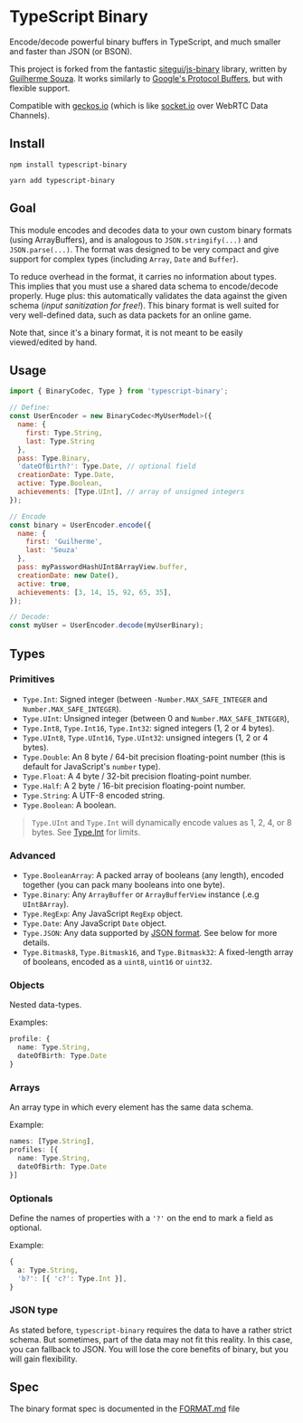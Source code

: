 # TypeScript Binary

Encode/decode powerful binary buffers in TypeScript, and much smaller and faster than JSON (or BSON).

This project is forked from the fantastic [sitegui/js-binary](https://github.com/sitegui/js-binary) library, written by [Guilherme Souza](https://github.com/sitegui). It works similarly to [Google's Protocol Buffers](https://protobuf.dev/), but with flexible support.

Compatible with [geckos.io](https://github.com/geckosio/geckos.io) (which is like [socket.io](https://github.com/socketio/socket.io) over WebRTC Data Channels).

## Install
`npm install typescript-binary`

`yarn add typescript-binary`


## Goal

This module encodes and decodes data to your own custom binary formats (using ArrayBuffers), and is analogous to `JSON.stringify(...)` and `JSON.parse(...)`. The format was designed to be very compact and give support for complex types (including `Array`, `Date` and `Buffer`).

To reduce overhead in the format, it carries no information about types. This implies that you must use a shared data schema to encode/decode properly. Huge plus: this automatically validates the data against the given schema (*input sanitization for free!*). This binary format is well suited for very well-defined data, such as data packets for an online game.

Note that, since it's a binary format, it is not meant to be easily viewed/edited by hand.

## Usage
```js
import { BinaryCodec, Type } from 'typescript-binary';

// Define:
const UserEncoder = new BinaryCodec<MyUserModel>({
  name: {
    first: Type.String,
    last: Type.String
  },
  pass: Type.Binary,
  'dateOfBirth?': Type.Date, // optional field
  creationDate: Type.Date,
  active: Type.Boolean,
  achievements: [Type.UInt], // array of unsigned integers
});

// Encode
const binary = UserEncoder.encode({
  name: {
    first: 'Guilherme',
    last: 'Souza'
  },
  pass: myPasswordHashUInt8ArrayView.buffer,
  creationDate: new Date(),
  active: true,
  achievements: [3, 14, 15, 92, 65, 35],
});

// Decode:
const myUser = UserEncoder.decode(myUserBinary);
```

## Types

### Primitives
* `Type.Int`: Signed integer (between `-Number.MAX_SAFE_INTEGER` and `Number.MAX_SAFE_INTEGER`).
* `Type.UInt`: Unsigned integer (between 0 and `Number.MAX_SAFE_INTEGER`),
* `Type.Int8`, `Type.Int16`, `Type.Int32`: signed integers (1, 2 or 4 bytes).
* `Type.UInt8`, `Type.UInt16`, `Type.UInt32`: unsigned integers (1, 2 or 4 bytes).
* `Type.Double`: An 8 byte / 64-bit precision floating-point number (this is default for JavaScript's `number` type).
* `Type.Float`: A 4 byte / 32-bit precision floating-point number.
* `Type.Half`: A 2 byte / 16-bit precision floating-point number.
* `Type.String`: A UTF-8 encoded string.
* `Type.Boolean`: A boolean.

> `Type.UInt` and `Type.Int` will dynamically encode values as 1, 2, 4, or 8 bytes. See [Type.Int](https://github.com/reececomo/typescript-binary/blob/main/src/lib/Type.ts) for limits.

### Advanced
* `Type.BooleanArray`: A packed array of booleans (any length), encoded together (you can pack many booleans into one byte).
* `Type.Binary`: Any `ArrayBuffer` or `ArrayBufferView` instance (.e.g `UInt8Array`).
* `Type.RegExp`: Any JavaScript `RegExp` object.
* `Type.Date`: Any JavaScript `Date` object.
* `Type.JSON`: Any data supported by [JSON format](http://json.org/). See below for more details.
* `Type.Bitmask8`, `Type.Bitmask16`, and `Type.Bitmask32`: A fixed-length array of booleans, encoded as a `uint8`, `uint16` or `uint32`.

### Objects
Nested data-types.

Examples:

```ts
profile: {
  name: Type.String,
  dateOfBirth: Type.Date
}
```

### Arrays
An array type in which every element has the same data schema.

Example:

```ts
names: [Type.String],
profiles: [{
  name: Type.String,
  dateOfBirth: Type.Date
}]
```

### Optionals
Define the names of properties with a `'?'` on the end to mark a field as optional.

Example:

```ts
{
  a: Type.String,
  'b?': [{ 'c?': Type.Int }],
}
```

### JSON type
As stated before, `typescript-binary` requires the data to have a rather strict schema. But sometimes, part of the data may not fit this reality. In this case, you can fallback to JSON. You will lose the core benefits of binary, but you will gain flexibility.

## Spec
The binary format spec is documented in the [FORMAT.md](./FORMAT.md) file
